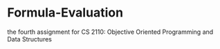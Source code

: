 # Formula-Evaluation
the fourth assignment for CS 2110: Objective Oriented Programming and Data Structures
